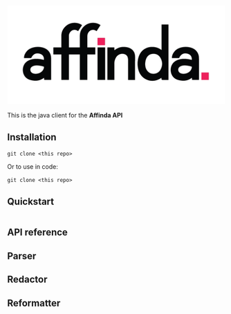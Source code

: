 ![affinda logo](affinda_logo.png)

This is the java client for the **Affinda API**

## Installation

```shell
git clone <this repo>

```

Or to use in code:
```shell
git clone <this repo>

```

## Quickstart

```java

```

## API reference

## Parser
## Redactor
## Reformatter